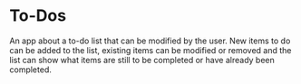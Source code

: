 # To-Dos

An app about a to-do list that can be modified by the user. New items to do can be added to the list, existing items can be modified or removed and the list can show what items are still to be completed or have already been completed.